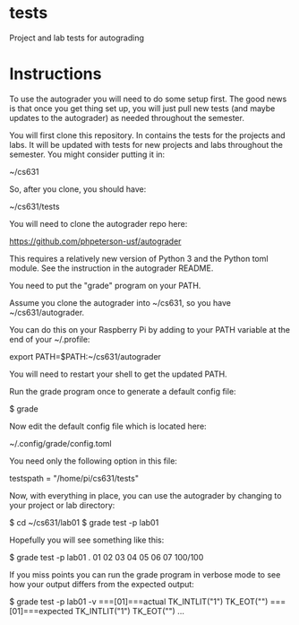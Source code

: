 # tests
Project and lab tests for autograding

# Instructions

To use the autograder you will need to do some setup first. The good news is that once you get thing set up, you will just pull new tests (and maybe updates to the autograder) as needed throughout the semester.

You will first clone this repository. In contains the tests for the projects and labs. It will be updated with tests for new projects and labs throughout the semester. You might consider putting it in: 

~/cs631

So, after you clone, you should have:

~/cs631/tests

You will need to clone the autograder repo here:

https://github.com/phpeterson-usf/autograder

This requires a relatively new version of Python 3 and the Python toml module. See the instruction in the autograder README.

You need to put the "grade" program on your PATH.

Assume you clone the autograder into ~/cs631, so you have ~/cs631/autograder.

You can do this on your Raspberry Pi by adding to your PATH variable at the end of your ~/.profile:

export PATH=$PATH:~/cs631/autograder

You will need to restart your shell to get the updated PATH.

Run the grade program once to generate a default config file:

$ grade

Now edit the default config file which is located here:

~/.config/grade/config.toml

You need only the following option in this file:

testspath = "/home/pi/cs631/tests"

Now, with everything in place, you can use the autograder by changing to your project or lab directory:

$ cd ~/cs631/lab01
$ grade test -p lab01

Hopefully you will see something like this:

$ grade test -p lab01
. 01 02 03 04 05 06 07 100/100

If you miss points you can run the grade program in verbose mode to see how your output differs from the expected output:

$ grade test -p lab01 -v
===[01]===actual
TK_INTLIT("1")
TK_EOT("")
===[01]===expected
TK_INTLIT("1")
TK_EOT("")
...



